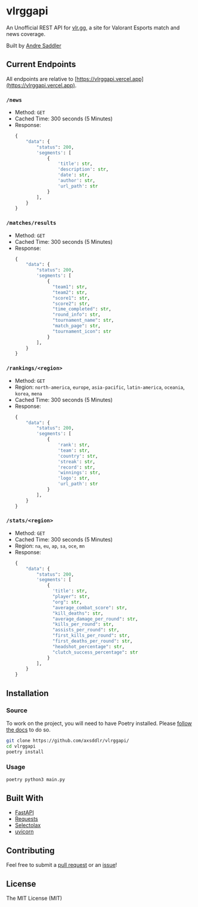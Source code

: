 # vlrggapi

An Unofficial REST API for [vlr.gg](https://www.vlr.gg/), a site for Valorant Esports match and news coverage.

Built by [Andre Saddler](https://github.com/axsddlr/)

## Current Endpoints

All endpoints are relative to [https://vlrggapi.vercel.app](https://vlrggapi.vercel.app).

### `/news`

- Method: `GET`
- Cached Time: 300 seconds (5 Minutes)
- Response:
  ```python
  {
      "data": {
          "status": 200,
          'segments': [
              {
                  'title': str,
                  'description': str,
                  'date': str,
                  'author': str,
                  'url_path': str
              }
          ],
      }
  }
  ```

### `/matches/results`

- Method: `GET`
- Cached Time: 300 seconds (5 Minutes)
- Response:
  ```python
  {
      "data": {
          "status": 200,
          'segments': [
              {
                "team1": str,
                "team2": str,
                "score1": str,
                "score2": str,
                "time_completed": str,
                "round_info": str,
                "tournament_name": str,
                "match_page": str,
                "tournament_icon": str
              }
          ],
      }
  }
  ```

### `/rankings/<region>`

- Method: `GET`
- Region: `north-america`, `europe`, `asia-pacific`, `latin-america`, `oceania`, `korea`, `mena`
- Cached Time: 300 seconds (5 Minutes)
- Response:
  ```python
  {
      "data": {
          "status": 200,
          'segments': [
              {
                  'rank': str,
                  'team': str,
                  'country': str,
                  'streak': str,
                  'record': str,
                  'winnings': str,
                  'logo': str,
                  'url_path': str
              }
          ],
      }
  }
  ```

### `/stats/<region>`

- Method: `GET`
- Cached Time: 300 seconds (5 Minutes)
- Region: `na`, `eu`, `ap`, `sa`, `oce`, `mn`
- Response:
  ```python
  {
      "data": {
          "status": 200,
          'segments': [
              {
                'title': str,
                "player": str,
                "org": str,
                "average_combat_score": str,
                "kill_deaths": str,
                "average_damage_per_round": str,
                "kills_per_round": str,
                "assists_per_round": str,
                "first_kills_per_round": str,
                "first_deaths_per_round": str,
                "headshot_percentage": str,
                "clutch_success_percentage": str
              }
          ],
      }
  }
  ```

## Installation

### Source

To work on the project, you will need to have Poetry installed. Please [follow the docs](https://python-poetry.org/docs/#installation) to do so.

```bash
git clone https://github.com/axsddlr/vlrggapi/
cd vlrggapi
poetry install
```

### Usage

```bash
poetry python3 main.py
```

## Built With

- [FastAPI](https://fastapi.tiangolo.com/)
- [Requests](https://requests.readthedocs.io/en/master/)
- [Selectolax](https://github.com/rushter/selectolax)
- [uvicorn](https://www.uvicorn.org/)

## Contributing

Feel free to submit a [pull request](https://github.com/axsddlr/vlrggapi/pull/new/master) or an [issue](https://github.com/axsddlr/vlrggapi/issues/new)!

## License

The MIT License (MIT)
